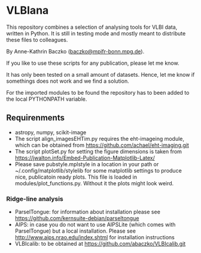 # VLBIana


This repository combines a selection of analysing tools for VLBI data, written in Python. It is still in testing mode and mostly meant to distribute these files to colleagues.

By Anne-Kathrin Baczko (baczko@mpifr-bonn.mpg.de).

If you like to use these scripts for any publication, please let me know.

It has only been tested on a small amount of datasets. Hence, let me know if somethings does not work and we find a solution.

For the imported modules to be found the repository has to been added to the local PYTHONPATH variable.

## Requirenments
- astropy, numpy, scikit-image
- The script align_imagesEHTim.py requires the eht-imageing module, which can be obtained from https://github.com/achael/eht-imaging.git
- The script plotSet.py for setting the figure dimensions is taken from https://jwalton.info/Embed-Publication-Matplotlib-Latex/
- Please save pubstyle.mplstyle in a location in your path or ~/.config/matplotlib/stylelib for some matplotlib settings to produce nice, publicatoin ready plots. This file is loaded in modules/plot_functions.py. Without it the plots might look weird.

### Ridge-line analysis
- ParselTongue: for information about installation please see https://github.com/kernsuite-debian/parseltongue 
- AIPS: in case you do not want to use AIPSLite (which comes with ParselTongue) but a local installation. Please see http://www.aips.nrao.edu/index.shtml for installation instructions
- VLBIcalib: to be obtained at https://github.com/abaczko/VLBIcalib.git

